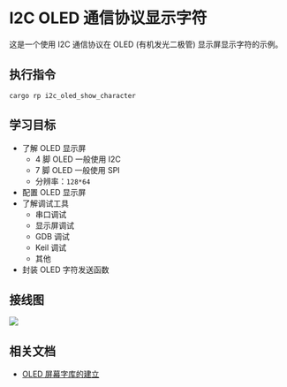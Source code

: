 # I2C OLED 通信协议显示字符

这是一个使用 I2C 通信协议在 OLED (有机发光二极管) 显示屏显示字符的示例。

## 执行指令

```shell
cargo rp i2c_oled_show_character
```

## 学习目标

- 了解 OLED 显示屏
  - 4 脚 OLED 一般使用 I2C
  - 7 脚 OLED 一般使用 SPI
  - 分辨率：`128*64`
- 配置 OLED 显示屏
- 了解调试工具
  - 串口调试
  - 显示屏调试
  - GDB 调试
  - Keil 调试
  - 其他
- 封装 OLED 字符发送函数

## 接线图

![](../../images/4-1%20OLED显示屏.jpg)

## 相关文档

- [OLED 屏幕字库的建立](https://blog.csdn.net/weixin_44597885/article/details/129233163)
